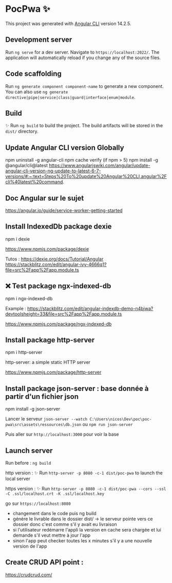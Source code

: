 # PocPwa ✨

This project was generated with [Angular CLI](https://github.com/angular/angular-cli) version 14.2.5.

## Development server

Run `ng serve` for a dev server. Navigate to `https://localhost:2022/`. The application will automatically reload if you change any of the source files.

## Code scaffolding

Run `ng generate component component-name` to generate a new component. You can also use `ng generate directive|pipe|service|class|guard|interface|enum|module`.

## Build

✨ Run `ng build` to build the project. The build artifacts will be stored in the `dist/` directory.

## Update Angular CLI version Globally

npm uninstall -g angular-cli
npm cache verify (if npm > 5)
npm install -g @angular/cli@latest
https://www.angularjswiki.com/angular/update-angular-cli-version-ng-update-to-latest-6-7-versions/#:~:text=Steps%20To%20update%20Angular%20CLI,angular%2Fcli%40latest%20command.

## Doc Angular sur le sujet

https://angular.io/guide/service-worker-getting-started

## Install IndexedDb package dexie 

npm i dexie

https://www.npmjs.com/package/dexie

Tutos : 
https://dexie.org/docs/Tutorial/Angular
https://stackblitz.com/edit/angular-ivy-4666q1?file=src%2Fapp%2Fapp.module.ts

## ❌ Test package ngx-indexed-db

npm i ngx-indexed-db

Example : https://stackblitz.com/edit/angular-indexdb-demo-n4bjwa?devtoolsheight=33&file=src%2Fapp%2Fapp.module.ts

https://www.npmjs.com/package/ngx-indexed-db

## Install package http-server

npm i http-server

http-server: a simple static HTTP server

https://www.npmjs.com/package/http-server


## Install package json-server : base donnée à partir d'un fichier json

npm install -g json-server

Lancer le serveur  `json-server --watch C:\Users\nicos\Dev\poc\poc-pwa\src\assets\ressources\db.json` ou `npm run json-server`

Puis aller sur `http://localhost:3000` pour voir la base

## Launch server

Run before : `ng build`

http version :
✨ Run `http-server -p 8080 -c-1 dist/poc-pwa` to launch the local server

https version :
✨ Run `http-server -p 8080 -c-1 dist/poc-pwa --cors --ssl -C .ssl/localhost.crt -K .ssl/localhost.key`

go sur `https://localhost:8080`

- changement dans le code puis ng build
- génère le livrable dans le dossier dist/ -> le serveur pointe vers ce dossier donc c'est comme s'il y avait eu livraison
- si l'utilisateur redémarre l'appli la version en cache sera chargée et lui demande s'il veut mettre à jour l'app
- sinon l'app peut checker toutes les x minutes s'il y a une nouvelle version de l'app

## Create CRUD API point :

https://crudcrud.com/